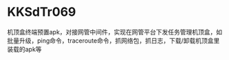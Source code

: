 # KKSdTr069
机顶盒终端预置apk，对接网管中间件，实现在网管平台下发任务管理机顶盒，如批量升级，ping命令，traceroute命令，抓网络包，抓日志，下载/卸载机顶盒里装载的apk等

